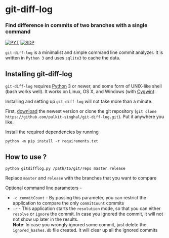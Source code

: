 # git-diff-log
### Find difference in commits of two branches with a single command

[![PYT](https://img.shields.io/badge/Python-%3E%3D%203.0-brightgreen.svg)]()
[![SDP](https://img.shields.io/badge/Side%20Project-True-yellow.svg)]()

`git-diff-log` is a minimalist and simple command line commit analyzer. It is written in `Python 3` and uses `sqlite3` to cache the data.

Installing git-diff-log
------------

`git-diff-log` requires [Python][] 3 or newer, and some form of UNIX-like shell (bash
works well).  It works on Linux, OS X, and Windows (with [Cygwin][]).

[Python]: http://python.org/
[Cygwin]: http://www.cygwin.com/

Installing and setting up `git-diff-log` will not take more than a minute.

First, [download][] the newest version or clone the git repository
(`git clone https://github.com/pulkit-singhal/git-diff-log.git`).  Put it anywhere you like.

[download]: https://github.com/pulkit-singhal/git-diff-log/archive/master.zip

Install the required dependencies by running

    python -m pip install -r requirements.txt
    
How to use ?
------

    python gitdifflog.py /path/to/git/repo master release
    
Replace `master` and `release` with the branches that you want to compare

Optional command line parameters -
* `-c commitCount` - By passing this parameter, you can restrict the application to compare the only `commitCount` commits  
* `-r` - This application starts the `resolution` mode, so that you can either `resolve` or `ignore` the commit. In case you
ignored the commit, it will not not show up later in the results.  
**Note**: In case you wrongly ignored some commit, just delete the `ignored_hashes.db` file created. It will clear up all the 
ignored commits 
